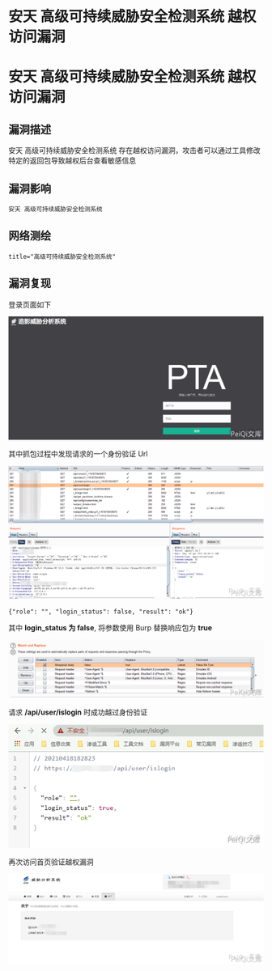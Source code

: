 # 安天 高级可持续威胁安全检测系统 越权访问漏洞

# 安天 高级可持续威胁安全检测系统 越权访问漏洞

## 漏洞描述

安天 高级可持续威胁安全检测系统 存在越权访问漏洞，攻击者可以通过工具修改特定的返回包导致越权后台查看敏感信息

## 漏洞影响

```
安天 高级可持续威胁安全检测系统
```

## 网络测绘

```
title="高级可持续威胁安全检测系统"
```

## 漏洞复现

登录页面如下



![](/images/202202091835601.png)



其中抓包过程中发现请求的一个身份验证 Url



![](/images/202202091835421.png)

```plain
{"role": "", "login_status": false, "result": "ok"}
```



其中 **login_status 为 false**, 将参数使用 Burp 替换响应包为 **true**



![](/images/202202091835128.png)

请求 **/api/user/islogin** 时成功越过身份验证



![](/images/202202091836868.png)



再次访问首页验证越权漏洞



![](/images/202202091836312.png)


